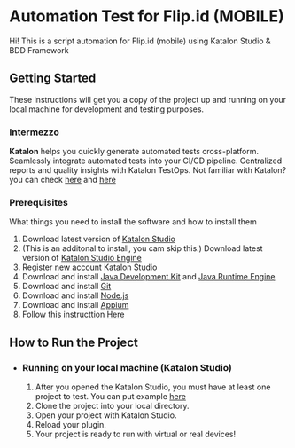 # Automation Test for Flip.id (MOBILE)

Hi! This is a script automation for Flip.id (mobile) using Katalon Studio & BDD Framework

## Getting Started

These instructions will get you a copy of the project up and running on your local machine for development and testing purposes.

### Intermezzo

**Katalon** helps you quickly generate automated tests cross-platform.
Seamlessly integrate automated tests into your CI/CD pipeline.
Centralized reports and quality insights with Katalon TestOps. Not familiar with Katalon? you can check [here](https://www.katalon.com/) and [here](https://www.youtube.com/watch?v=xBjNhauVDio&list=PLhW3qG5bs-L_D4ZePNNjvmIULuu6mBHbu)

### Prerequisites

What things you need to install the software and how to install them

1. Download latest version of [Katalon Studio](https://www.katalon.com/download/)
2. (This is an additonal to install, you cam skip this.) Download latest version of [Katalon Studio Engine](https://www.katalon.com/download/)
3. Register [new account](https://www.katalon.com/sign-up/) Katalon Studio
4. Download and install [Java Development Kit](https://www.oracle.com/technetwork/java/javase/downloads/jdk8-downloads-2133151.html) and [Java Runtime Engine](https://www.oracle.com/technetwork/java/javase/downloads/jre8-downloads-2133155.html)
5. Download and install [Git](https://git-scm.com/downloads)
6. Download and install [Node.js](https://nodejs.org/en/)
7. Download and install [Appium](http://appium.io/docs/en/about-appium/getting-started/#installing-appium)
7. Follow this instructtion [Here](https://docs.katalon.com/katalon-studio/docs/mobile-on-windows.html#setting-up-your-devices)

## How to Run the Project
* ### Running on your local machine (Katalon Studio)
	
	1. After you opened the Katalon Studio, you must have at least one project to test. You can put example [here](https://github.com/bagusetiadi/automation-flip-mobile.git)
	2. Clone the project into your local directory.
	3. Open your project with Katalon Studio.
	4. Reload your plugin.
	5. Your project is ready to run with virtual or real devices!
